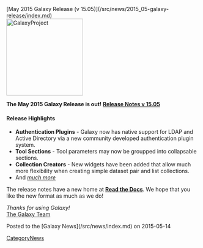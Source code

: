 <div class='newsItemHeader'>[May 2015 Galaxy Release (v 15.05)](/src/news/2015_05-galaxy-release/index.md)</div>

<div class='right'><a href='http://getgalaxy.org'><img src="/src/images/logos/GalaxyNewLogo_GalaxyProject_Trans.png" alt="GalaxyProject" width="200" /></a></div>
 
**The May 2015 Galaxy Release is out!**
**[Release Notes v 15.05](http://galaxy.readthedocs.org/en/master/releases/15.05_announce.html)**

#### Release Highlights

* **Authentication Plugins** - Galaxy now has native support for LDAP and Active Directory via a new community developed authentication plugin system.
* **Tool Sections** - Tool parameters may now be groupped into collapsable sections.
* **Collection Creators** - New widgets have been added that allow much more flexibility when creating simple dataset pair and list collections.
* And *[much more](http://galaxy.readthedocs.org/en/master/releases/15.05_announce.html)*

The release notes have a new home at **[Read the Docs](http://galaxy.readthedocs.org/en/master/releases/15.05_announce.html)**. We hope that you like the new format as much as we do!


*Thanks for using Galaxy!* <br />
[The Galaxy Team](/src/galaxy-team/index.md)

<div class='newsItemFooter'>Posted to the [Galaxy News](/src/news/index.md) on 2015-05-14</div>

[CategoryNews](/src/category-news/index.md)
